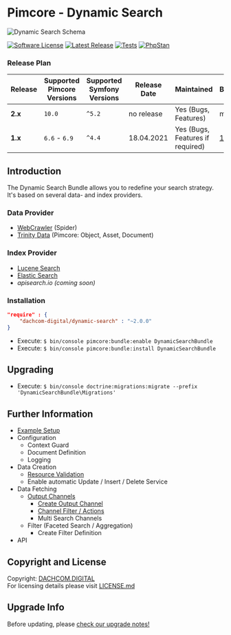 # Pimcore - Dynamic Search

![Dynamic Search Schema](https://user-images.githubusercontent.com/700119/61217991-3c550c00-a711-11e9-9f62-6f1fb4ff0e3e.png)

[![Software License](https://img.shields.io/badge/license-GPLv3-brightgreen.svg?style=flat-square)](LICENSE.md)
[![Latest Release](https://img.shields.io/packagist/v/dachcom-digital/dynamic-search.svg?style=flat-square)](https://packagist.org/packages/dachcom-digital/dynamic-search)
[![Tests](https://img.shields.io/github/workflow/status/dachcom-digital/pimcore-dynamic-search/Codeception/master?style=flat-square&logo=github&label=codeception)](https://github.com/dachcom-digital/pimcore-dynamic-search/actions?query=workflow%3ACodeception+branch%3Amaster)
[![PhpStan](https://img.shields.io/github/workflow/status/dachcom-digital/pimcore-dynamic-search/PHP%20Stan/master?style=flat-square&logo=github&label=phpstan%20level%204)](https://github.com/dachcom-digital/pimcore-dynamic-search/actions?query=workflow%3A"PHP+Stan"+branch%3Amaster)

### Release Plan

| Release | Supported Pimcore Versions        | Supported Symfony Versions | Release Date | Maintained                       | Branch     |
|---------|-----------------------------------|----------------------------|--------------|----------------------------------|------------|
| **2.x** | `10.0`                            | `^5.2`                     | no release   | Yes (Bugs, Features)             | master     |
| **1.x** | `6.6` - `6.9`                     | `^4.4`                     | 18.04.2021   | Yes (Bugs, Features if required) | [1.x](https://github.com/dachcom-digital/pimcore-dynamic-search/tree/1.x) |

## Introduction
The Dynamic Search Bundle allows you to redefine your search strategy. It's based on several data- and index providers.

### Data Provider
- [WebCrawler](https://github.com/dachcom-digital/pimcore-dynamic-search-data-provider-crawler) (Spider)
- [Trinity Data](https://github.com/dachcom-digital/pimcore-dynamic-search-data-provider-trinity) (Pimcore: Object, Asset, Document)

### Index Provider
- [Lucene Search](https://github.com/dachcom-digital/pimcore-dynamic-search-index-provider-lucene)
- [Elastic Search](https://github.com/dachcom-digital/pimcore-dynamic-search-index-provider-elasticsearch)
- _apisearch.io (coming soon)_

### Installation  

```json
"require" : {
    "dachcom-digital/dynamic-search" : "~2.0.0"
}
```

- Execute: `$ bin/console pimcore:bundle:enable DynamicSearchBundle`
- Execute: `$ bin/console pimcore:bundle:install DynamicSearchBundle`

## Upgrading
- Execute: `$ bin/console doctrine:migrations:migrate --prefix 'DynamicSearchBundle\Migrations'`

## Further Information
- [Example Setup](docs/0_ExampleSetup.md)
- Configuration
    - Context Guard
    - Document Definition
    - Logging
- Data Creation
    - [Resource Validation](docs/40_ResourceValidator.md)
    - Enable automatic Update / Insert / Delete Service
- Data Fetching
    - [Output Channels](docs/30_OutputChannels.md)
        - [Create Output Channel](docs/300_CreateOutputChannel.md)
        - [Channel Filter / Actions](docs/302_ChannelFilterActions.md)
        - Multi Search Channels
    - Filter (Faceted Search / Aggregation)
        - Create Filter Definition
- API

## Copyright and License
Copyright: [DACHCOM.DIGITAL](http://dachcom-digital.com)  
For licensing details please visit [LICENSE.md](LICENSE.md)

## Upgrade Info
Before updating, please [check our upgrade notes!](UPGRADE.md)  
